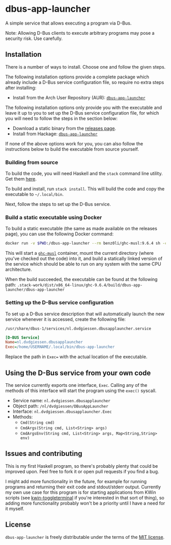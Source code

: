 # dbus-app-launcher

A simple service that allows executing a program via D-Bus.

Note: Allowing D-Bus clients to execute arbitrary programs may pose a security
risk. Use carefully.

## Installation

There is a number of ways to install. Choose one and follow the given steps.

The following installation options provide a complete package which already
include a D-Bus service configuration file, so require no extra steps after
installing:

- Install from the Arch User Repository (AUR):
  [`dbus-app-launcher`](https://aur.archlinux.org/packages/dbus-app-launcher)

The following installation options only provide you with the executable and
leave it up to you to set up the D-Bus service configuration file, for which
you will need to follow the steps in the section below:

- Download a static binary from the
  [releases page](https://github.com/DvdGiessen/dbus-app-launcher/releases).
- Install from Hackage:
  [`dbus-app-launcher`](https://hackage.haskell.org/package/dbus-app-launcher)

If none of the above options work for you, you can also follow the instructions
below to build the executable from source yourself.

### Building from source

To build the code, you will need Haskell and the `stack` command line utility.
Get them [here](https://docs.haskellstack.org/en/stable/).

To build and install, run `stack install`. This will build the code and copy the
executable to `~/.local/bin`.

Next, follow the steps to set up the D-Bus service.

### Build a static executable using Docker

To build a static executable (the same as made available on the releases page),
you can use the following Docker command:

```sh
docker run -v $PWD:/dbus-app-launcher --rm benz0li/ghc-musl:9.6.4 sh -c "cd /dbus-app-launcher && exec stack --allow-different-user build --no-install-ghc --system-ghc --ghc-options='-static -optl-static'"
```

This will start a [`ghc-musl`](https://github.com/benz0li/ghc-musl) container,
mount the current directory (where you've checked out the code) into it, and
build a statically linked version of the service which should be able to run on
any system with the same CPU architecture.

When the build succeeded, the executable can be found at the following path:
`.stack-work/dist/x86_64-linux/ghc-9.6.4/build/dbus-app-launcher/dbus-app-launcher`

### Setting up the D-Bus service configuration

To set up a D-Bus service description that will automatically launch the new
service whenever it is accessed, create the following file:

`/usr/share/dbus-1/services/nl.dvdgiessen.dbusapplauncher.service`

```ini
[D-BUS Service]
Name=nl.dvdgiessen.dbusapplauncher
Exec=/home/USERNAME/.local/bin/dbus-app-launcher
```

Replace the path in `Exec=` with the actual location of the executable.

## Using the D-Bus service from your own code

The service currently exports one interface, `Exec`. Calling any of the methods
of this interface will start the program using the `exec()` syscall.

- Service name: `nl.dvdgiessen.dbusapplauncher`
- Object path: `/nl/dvdgiessen/DBusAppLauncher`
- Interface: `nl.dvdgiessen.dbusapplauncher.Exec`
- Methods:
  - `Cmd(String cmd)`
  - `CmdArgs(String cmd, List<String> args)`
  - `CmdArgsEnv(String cmd, List<String> args, Map<String,String> env)`

## Issues and contributing

This is my first Haskell program, so there's probably plenty that could be
improved upon. Feel free to fork it or open pull requests if you find a bug.

I might add more functionality in the future, for example for running programs
and returning their exit code and stdout/stderr output. Currently my own use
case for this program is for starting applications from KWin scripts (see
[kwin-toggleterminal](https://github.com/DvdGiessen/kwin-toggleterminal) if
you're interested in that sort of thing), so adding more functionality probably
won't be a priority until I have a need for it myself.

## License

`dbus-app-launcher` is freely distributable under the terms of the
[MIT license](https://github.com/DvdGiessen/dbus-app-launcher/blob/master/LICENSE).

